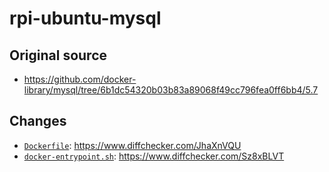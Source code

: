 # rpi-ubuntu-mysql

## Original source
- https://github.com/docker-library/mysql/tree/6b1dc54320b03b83a89068f49cc796fea0ff6bb4/5.7

## Changes
- [`Dockerfile`](Dockerfile): https://www.diffchecker.com/JhaXnVQU
- [`docker-entrypoint.sh`](docker-entrypoint.sh): https://www.diffchecker.com/Sz8xBLVT
